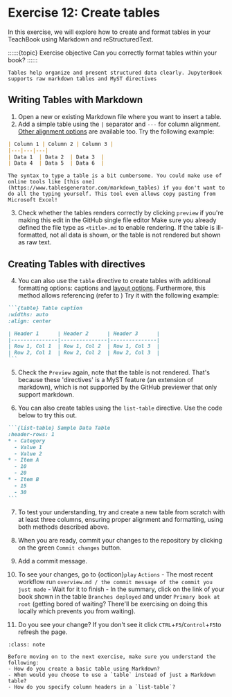 # Exercise 12: Create tables

In this exercise, we will explore how to create and format tables in your TeachBook using Markdown and reStructuredText.

::::::{topic} Exercise objective
Can you correctly format tables within your book?
::::::

```{tip}
Tables help organize and present structured data clearly. JupyterBook supports raw markdown tables and MyST directives
```

## Writing Tables with Markdown

1. Open a new or existing Markdown file where you want to insert a table.
2. Add a simple table using the `|` separator and `---` for column alignment. [Other alignment options](https://www.markdownguide.org/extended-syntax/#alignment) are available too. Try the following example:

```md
| Column 1 | Column 2 | Column 3 |
|---|---|---|
| Data 1  | Data 2  | Data 3  |
| Data 4  | Data 5  | Data 6  |
```

```{tip}
The syntax to type a table is a bit cumbersome. You could make use of online tools like [this one](https://www.tablesgenerator.com/markdown_tables) if you don't want to do all the typing yourself. This tool even allows copy pasting from Microsoft Excel!
```

3. Check whether the tables renders correctly by clicking `preview` if you're making this edit in the GitHub single file editor  Make sure you already defined the file type as `<title>.md` to enable rendering. If the table is ill-formatted, not all data is shown, or the table is not rendered but shown as raw text.

## Creating Tables with directives

4. You can also use the `table` directive to create tables with additional formatting options: captions and [layout options](https://myst-parser.readthedocs.io/en/latest/syntax/tables.html#table-with-captions). Furthermore, this method allows referencing (refer to [](011.md)) Try it with the following example:

````md
```{table} Table caption
:widths: auto
:align: center

| Header 1      | Header 2      | Header 3      |
|---------------|---------------|---------------|
| Row 1, Col 1  | Row 1, Col 2  | Row 1, Col 3  |
| Row 2, Col 1  | Row 2, Col 2  | Row 2, Col 3  |
```
````

5. Check the `Preview` again, note that the table is not rendered. That's because these 'directives' is a MyST feature (an extension of markdown), which is not supported by the GitHub previewer that only support markdown.

6. You can also create tables using the `list-table` directive. Use the code below to try this out.

````md
```{list-table} Sample Data Table
:header-rows: 1
* - Category
  - Value 1
  - Value 2
* - Item A
  - 10
  - 20
* - Item B
  - 15
  - 30
```
````

7. To test your understanding, try and create a new table from scratch with at least three columns, ensuring proper alignment and formatting, using both methods described above. 

8. When you are ready, commit your changes to the repository by clicking on the green `Commit changes` button.

9. Add a commit message.

10. To see your changes, go to {octicon}`play` `Actions` - The most recent workflow run `overview.md / the commit message of the commit you just made` - Wait for it to finish - In the summary, click on the link of your book shown in the table `Branches deployed` and under `Primary book at root` (getting bored of waiting? There'll be exercising on doing this locally which prevents you from waiting).

11. Do you see your change? If you don't see it click `CTRL`+`F5`/`Control`+`F5`to refresh the page.



```{admonition} Check your understanding
:class: note

Before moving on to the next exercise, make sure you understand the following:
- How do you create a basic table using Markdown? 
- When would you choose to use a `table` instead of just a Markdown table?
- How do you specify column headers in a `list-table`?  
```

